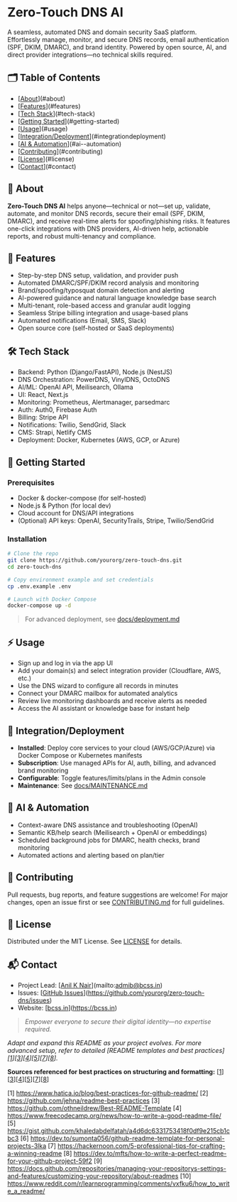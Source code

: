 # Zero-Touch DNS AI

A seamless, automated DNS and domain security SaaS platform. Effortlessly manage, monitor, and secure DNS records, email authentication (SPF, DKIM, DMARC), and brand identity. Powered by open source, AI, and direct provider integrations—no technical skills required.

## 🗂️ Table of Contents

- [[About](https://github.com/users/bcss/projects/1/settings#about)](#about)
- [[Features](https://github.com/users/bcss/projects/1/settings#features)](#features)
- [[Tech Stack](https://github.com/users/bcss/projects/1/settings#tech-stack)](#tech-stack)
- [[Getting Started](https://github.com/users/bcss/projects/1/settings#getting-started)](#getting-started)
- [[Usage](https://github.com/users/bcss/projects/1/settings#usage)](#usage)
- [[Integration/Deployment](https://github.com/users/bcss/projects/1/settings#integrationdeployment)](#integrationdeployment)
- [[AI & Automation](https://github.com/users/bcss/projects/1/settings#ai--automation)](#ai--automation)
- [[Contributing](https://github.com/users/bcss/projects/1/settings#contributing)](#contributing)
- [[License](https://github.com/users/bcss/projects/1/settings#license)](#license)
- [[Contact](https://github.com/users/bcss/projects/1/settings#contact)](#contact)

## 📖 About

**Zero-Touch DNS AI** helps anyone—technical or not—set up, validate, automate, and monitor DNS records, secure their email (SPF, DKIM, DMARC), and receive real-time alerts for spoofing/phishing risks. It features one-click integrations with DNS providers, AI-driven help, actionable reports, and robust multi-tenancy and compliance.

## 🚀 Features

- Step-by-step DNS setup, validation, and provider push
- Automated DMARC/SPF/DKIM record analysis and monitoring
- Brand/spoofing/typosquat domain detection and alerting
- AI-powered guidance and natural language knowledge base search
- Multi-tenant, role-based access and granular audit logging
- Seamless Stripe billing integration and usage-based plans
- Automated notifications (Email, SMS, Slack)
- Open source core (self-hosted or SaaS deployments)

## 🛠️ Tech Stack

- Backend: Python (Django/FastAPI), Node.js (NestJS)
- DNS Orchestration: PowerDNS, VinylDNS, OctoDNS
- AI/ML: OpenAI API, Meilisearch, Ollama
- UI: React, Next.js
- Monitoring: Prometheus, Alertmanager, parsedmarc
- Auth: Auth0, Firebase Auth
- Billing: Stripe API
- Notifications: Twilio, SendGrid, Slack
- CMS: Strapi, Netlify CMS
- Deployment: Docker, Kubernetes (AWS, GCP, or Azure)

## 🔧 Getting Started

### Prerequisites

- Docker & docker-compose (for self-hosted)
- Node.js & Python (for local dev)
- Cloud account for DNS/API integrations
- (Optional) API keys: OpenAI, SecurityTrails, Stripe, Twilio/SendGrid

### Installation

```bash
# Clone the repo
git clone https://github.com/yourorg/zero-touch-dns.git
cd zero-touch-dns

# Copy environment example and set credentials
cp .env.example .env

# Launch with Docker Compose
docker-compose up -d
```

> For advanced deployment, see [docs/deployment.md](docs/deployment.md)

## ⚡ Usage

- Sign up and log in via the app UI
- Add your domain(s) and select integration provider (Cloudflare, AWS, etc.)
- Use the DNS wizard to configure all records in minutes
- Connect your DMARC mailbox for automated analytics
- Review live monitoring dashboards and receive alerts as needed
- Access the AI assistant or knowledge base for instant help

## 🧩 Integration/Deployment

- **Installed**: Deploy core services to your cloud (AWS/GCP/Azure) via Docker Compose or Kubernetes manifests
- **Subscription**: Use managed APIs for AI, auth, billing, and advanced brand monitoring
- **Configurable**: Toggle features/limits/plans in the Admin console
- **Maintenance**: See [docs/MAINTENANCE.md](docs/MAINTENANCE.md)

## 🤖 AI & Automation

- Context-aware DNS assistance and troubleshooting (OpenAI)
- Semantic KB/help search (Meilisearch + OpenAI or embeddings)
- Scheduled background jobs for DMARC, health checks, brand monitoring
- Automated actions and alerting based on plan/tier

## 🤝 Contributing

Pull requests, bug reports, and feature suggestions are welcome! For major changes, open an issue first or see [CONTRIBUTING.md](CONTRIBUTING.md) for full guidelines.

## 📜 License

Distributed under the MIT License. See [LICENSE](LICENSE) for details.

## 📬 Contact

- Project Lead: [[Anil K Nair](mailto:admin@bcss.in)](mailto:admib@bcss.in)
- Issues: [[GitHub Issues](https://github.com/yourorg/zero-touch-dns/issues)](https://github.com/yourorg/zero-touch-dns/issues)
- Website: [[bcss.in](https://bcss.in/)](https://bcss.in)

> *Empower everyone to secure their digital identity—no expertise required.*

*Adapt and expand this README as your project evolves. For more advanced setup, refer to detailed [README templates and best practices][[1](https://www.hatica.io/blog/best-practices-for-github-readme/)][[3](https://github.com/othneildrew/Best-README-Template)][[4](https://www.freecodecamp.org/news/how-to-write-a-good-readme-file/)][[5](https://gist.github.com/khaledabdelfatah/a4d6dc6331753418f0df9e215cb1cbc3)][[7](https://hackernoon.com/5-professional-tips-for-crafting-a-winning-readme)][[8](https://dev.to/mfts/how-to-write-a-perfect-readme-for-your-github-project-59f2)].*

**Sources referenced for best practices on structuring and formatting:** [[1](https://www.hatica.io/blog/best-practices-for-github-readme/)][[3](https://github.com/othneildrew/Best-README-Template)][[4](https://www.freecodecamp.org/news/how-to-write-a-good-readme-file/)][[5](https://gist.github.com/khaledabdelfatah/a4d6dc6331753418f0df9e215cb1cbc3)][[7](https://hackernoon.com/5-professional-tips-for-crafting-a-winning-readme)][[8](https://dev.to/mfts/how-to-write-a-perfect-readme-for-your-github-project-59f2)]

[1] https://www.hatica.io/blog/best-practices-for-github-readme/
[2] https://github.com/jehna/readme-best-practices
[3] https://github.com/othneildrew/Best-README-Template
[4] https://www.freecodecamp.org/news/how-to-write-a-good-readme-file/
[5] https://gist.github.com/khaledabdelfatah/a4d6dc6331753418f0df9e215cb1cbc3
[6] https://dev.to/sumonta056/github-readme-template-for-personal-projects-3lka
[7] https://hackernoon.com/5-professional-tips-for-crafting-a-winning-readme
[8] https://dev.to/mfts/how-to-write-a-perfect-readme-for-your-github-project-59f2
[9] https://docs.github.com/repositories/managing-your-repositorys-settings-and-features/customizing-your-repository/about-readmes
[10] https://www.reddit.com/r/learnprogramming/comments/vxfku6/how_to_write_a_readme/
